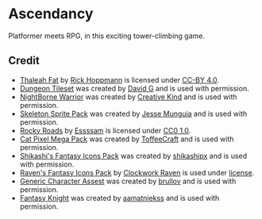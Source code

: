 # Ascendancy
Platformer meets RPG, in this exciting tower-climbing game.

## Credit
- [Thaleah Fat](https://tinyworlds.itch.io/free-pixel-font-thaleah) by [Rick Hoppmann](https://tinyworlds.itch.io/) is licensed under [CC-BY 4.0](https://creativecommons.org/licenses/by/4.0/).
- [Dungeon Tileset](https://incolgames.itch.io/dungeon-platformer-tile-set-pixel-art) was created by [David G](https://incolgames.itch.io/) and is used with permission.
- [NightBorne Warrior](https://creativekind.itch.io/nightborne-warrior) was created by [Creative Kind](https://creativekind.itch.io/nightborne-warrior) and is used with permission.
- [Skeleton Sprite Pack](https://jesse-m.itch.io/skeleton-pack) was created by [Jesse Munguia](https://www.jessemunguia.com/) and is used with permission.
- [Rocky Roads](https://essssam.itch.io/rocky-roads) by [Essssam](https://itch.io/profile/essssam) is licensed under [CC0 1.0](https://creativecommons.org/publicdomain/zero/1.0/).
- [Cat Pixel Mega Pack](https://toffeecraft.itch.io/cat-pixel-mega-pack) was created by [ToffeeCraft](https://toffeecraft.itch.io/) and is used with permission.
- [Shikashi's Fantasy Icons Pack](https://shikashipx.itch.io/shikashis-fantasy-icons-pack) was created by [shikashipx](https://shikashipx.itch.io/) and is used with permission.
- [Raven's Fantasy Icons Pack](https://clockworkraven.itch.io/raven-fantasy-icons) by [Clockwork Raven](https://clockworkraven.itch.io/) is used under [license](https://drive.google.com/drive/folders/121s8vaEk2h2Y-3cHDlfkKcwojsySYh3q).
- [Generic Character Assest](https://brullov.itch.io/generic-char-asset) was created by [brullov](https://brullov.itch.io/generic-char-asset) and is used with permission.
- [Fantasy Knight](https://aamatniekss.itch.io/fantasy-knight-free-pixelart-animated-character) was created by [aamatniekss](https://aamatniekss.itch.io/) and is used with permission.
